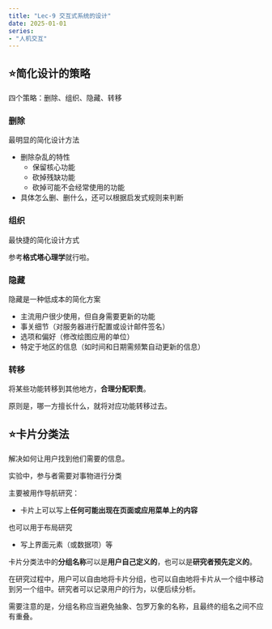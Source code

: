 ```yaml
---
title: "Lec-9 交互式系统的设计"
date: 2025-01-01
series: 
- "人机交互"
---
```


## ⭐简化设计的策略

四个策略：删除、组织、隐藏、转移

### 删除

最明显的简化设计方法

- 删除杂乱的特性
	- 保留核心功能
	- 砍掉残缺功能
	- 砍掉可能不会经常使用的功能
- 具体怎么删、删什么，还可以根据启发式规则来判断

### 组织

最快捷的简化设计方式

参考**格式塔心理学**就行啦。

### 隐藏

隐藏是一种低成本的简化方案

- 主流用户很少使用，但自身需要更新的功能
- 事关细节（对服务器进行配置或设计邮件签名）
- 选项和偏好（修改绘图应用的单位）
- 特定于地区的信息（如时间和日期需频繁自动更新的信息）

### 转移

将某些功能转移到其他地方，**合理分配职责**。

原则是，哪一方擅长什么，就将对应功能转移过去。


## ⭐卡片分类法

解决如何让用户找到他们需要的信息。

实验中，参与者需要对事物进行分类

主要被用作导航研究：

- 卡片上可以写上**任何可能出现在页面或应用菜单上的内容**

也可以用于布局研究

- 写上界面元素（或数据项）等

卡片分类法中的**分组名称**可以是**用户自己定义的**，也可以是**研究者预先定义的**。

在研究过程中，用户可以自由地将卡片分组，也可以自由地将卡片从一个组中移动到另一个组中。研究者可以记录用户的行为，以便后续分析。

需要注意的是，分组名称应当避免抽象、包罗万象的名称，且最终的组名之间不应有重叠。